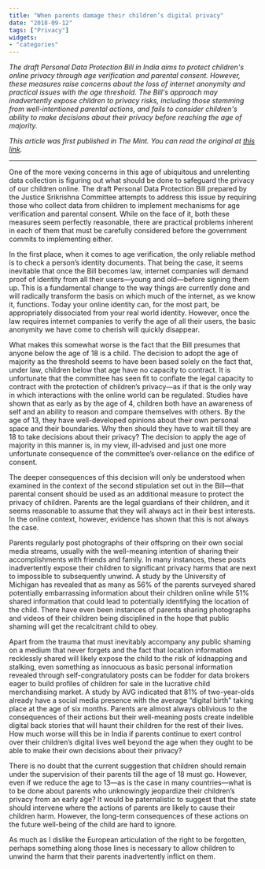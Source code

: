 ```yaml
---
title: "When parents damage their children’s digital privacy"
date: "2018-09-12"
tags: ["Privacy"]
widgets: 
- "categories"
---
```


*The draft Personal Data Protection Bill in India aims to protect children's online privacy through age verification and parental consent. However, these measures raise concerns about the loss of internet anonymity and practical issues with the age threshold. The Bill's approach may inadvertently expose children to privacy risks, including those stemming from well-intentioned parental actions, and fails to consider children's ability to make decisions about their privacy before reaching the age of majority.*
<!--more-->
*This article was first published in The Mint. You can read the original at [this link](https://www.livemint.com/Opinion/oN37ums3iYHKjAQ6jPEkSL/When-parents-damage-their-childrens-digital-privacy.html).*

---

One of the more vexing concerns in this age of ubiquitous and unrelenting data collection is figuring out what should be done to safeguard the privacy of our children online. The draft Personal Data Protection Bill prepared by the Justice Srikrishna Committee attempts to address this issue by requiring those who collect data from children to implement mechanisms for age verification and parental consent. While on the face of it, both these measures seem perfectly reasonable, there are practical problems inherent in each of them that must be carefully considered before the government commits to implementing either.

In the first place, when it comes to age verification, the only reliable method is to check a person’s identity documents. That being the case, it seems inevitable that once the Bill becomes law, internet companies will demand proof of identity from all their users—young and old—before signing them up. This is a fundamental change to the way things are currently done and will radically transform the basis on which much of the internet, as we know it, functions. Today your online identity can, for the most part, be appropriately dissociated from your real world identity. However, once the law requires internet companies to verify the age of all their users, the basic anonymity we have come to cherish will quickly disappear.

What makes this somewhat worse is the fact that the Bill presumes that anyone below the age of 18 is a child. The decision to adopt the age of majority as the threshold seems to have been based solely on the fact that, under law, children below that age have no capacity to contract. It is unfortunate that the committee has seen fit to conflate the legal capacity to contract with the protection of children’s privacy—as if that is the only way in which interactions with the online world can be regulated. Studies have shown that as early as by the age of 4, children both have an awareness of self and an ability to reason and compare themselves with others. By the age of 13, they have well-developed opinions about their own personal space and their boundaries. Why then should they have to wait till they are 18 to take decisions about their privacy? The decision to apply the age of majority in this manner is, in my view, ill-advised and just one more unfortunate consequence of the committee’s over-reliance on the edifice of consent.

The deeper consequences of this decision will only be understood when examined in the context of the second stipulation set out in the Bill—that parental consent should be used as an additional measure to protect the privacy of children. Parents are the legal guardians of their children, and it seems reasonable to assume that they will always act in their best interests. In the online context, however, evidence has shown that this is not always the case.

Parents regularly post photographs of their offspring on their own social media streams, usually with the well-meaning intention of sharing their accomplishments with friends and family. In many instances, these posts inadvertently expose their children to significant privacy harms that are next to impossible to subsequently unwind. A study by the University of Michigan has revealed that as many as 56% of the parents surveyed shared potentially embarrassing information about their children online while 51% shared information that could lead to potentially identifying the location of the child. There have even been instances of parents sharing photographs and videos of their children being disciplined in the hope that public shaming will get the recalcitrant child to obey.

Apart from the trauma that must inevitably accompany any public shaming on a medium that never forgets and the fact that location information recklessly shared will likely expose the child to the risk of kidnapping and stalking, even something as innocuous as basic personal information revealed through self-congratulatory posts can be fodder for data brokers eager to build profiles of children for sale in the lucrative child merchandising market. A study by AVG indicated that 81% of two-year-olds already have a social media presence with the average “digital birth" taking place at the age of six months. Parents are almost always oblivious to the consequences of their actions but their well-meaning posts create indelible digital back stories that will haunt their children for the rest of their lives. How much worse will this be in India if parents continue to exert control over their children’s digital lives well beyond the age when they ought to be able to make their own decisions about their privacy?

There is no doubt that the current suggestion that children should remain under the supervision of their parents till the age of 18 must go. However, even if we reduce the age to 13—as is the case in many countries—what is to be done about parents who unknowingly jeopardize their children’s privacy from an early age? It would be paternalistic to suggest that the state should intervene where the actions of parents are likely to cause their children harm. However, the long-term consequences of these actions on the future well-being of the child are hard to ignore.

As much as I dislike the European articulation of the right to be forgotten, perhaps something along those lines is necessary to allow children to unwind the harm that their parents inadvertently inflict on them.

